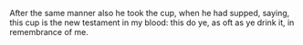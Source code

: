 After the same manner also he took the cup, when he had supped, saying, this cup is the new testament in my blood: this do ye, as oft as ye drink it, in remembrance of me.
